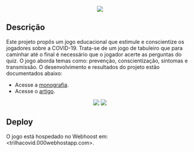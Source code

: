 <p align="center">
  <img src="https://user-images.githubusercontent.com/79146258/157324684-ece93cba-ba46-4328-ae37-c4773557a1a0.png">
</p>

## Descrição 
Este projeto propôs um jogo educacional que estimule e conscientize os jogadores sobre a COVID-19. Trata-se de um jogo de tabuleiro que para caminhar até o final é necessário que o jogador acerte as perguntas do quiz. O jogo aborda temas como: prevenção, conscientização, sintomas e transmissão.
O desenvolvimento e resultados do projeto estão documentados abaixo:
- Acesse a <a href = 'https://drive.google.com/file/d/14oZnfAAnRXuoCYNsGkG2wgMbQ31KQ3K6/view?usp=sharing'>monografia</a>.
- Acesse o <a href = 'https://drive.google.com/file/d/1FEtR45bigW70cRxKtRuwsePhb32MXxTO/view?usp=sharing'>artigo</a>.

<p align="center">
  <img src="https://user-images.githubusercontent.com/79146258/157331187-d8a93676-f71c-455d-af8d-63f57fdfb155.png">
  <img src="https://user-images.githubusercontent.com/79146258/157331181-b5cb37c8-1e09-4fd3-83e4-8202ad30eba1.png">
</p>

## Deploy
O jogo está hospedado no Webhoost em: <trilhacovid.000webhostapp.com>.
